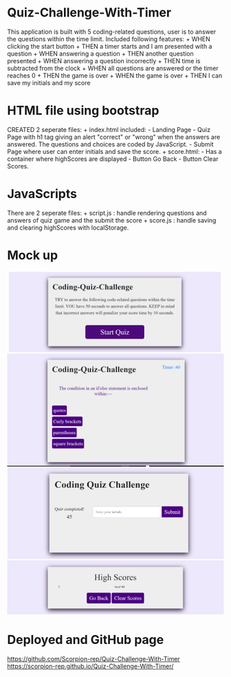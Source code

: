 # Quiz-Challenge-With-Timer

This application is built with 5 coding-related questions, user is to answer the questions within the time limit. Included following features:
    + WHEN clicking the start button
    + THEN a timer starts and I am presented with a question
    + WHEN answering a question
    + THEN another question presented
    + WHEN answering a question incorrectly
    + THEN time is subtracted from the clock
    + WHEN all questions are answered or the timer reaches 0
    + THEN the game is over
    + WHEN the game is over
    + THEN I can save my initials and my score

# HTML file using bootstrap
CREATED 2 seperate files:
    + index.html included: 
        - Landing Page 
        - Quiz Page with h1 tag giving an alert "correct" or "wrong" when the answers are answered. The questions and choices are coded by JavaScript. 
        - Submit Page where user can enter initials and save the score.
    + score.html:
        - Has a container where highScores are displayed
        - Button Go Back
        - Button Clear Scores.

# JavaScripts
There are 2 seperate files:
    + script.js : handle rendering questions and answers of quiz game and the submit the score
    + score.js : handle saving and clearing highScores with localStorage.

# Mock up

![alt-text](./assets/Quiz-game-start.png)
![alt-text](./assets/Quiz-game-questions.png)
![alt-text](./assets/Quiz-game-submit.png)
![alt-text](./assets/Quiz-game-score.png)

# Deployed and GitHub page

https://github.com/Scorpion-rep/Quiz-Challenge-With-Timer
https://scorpion-rep.github.io/Quiz-Challenge-With-Timer/

